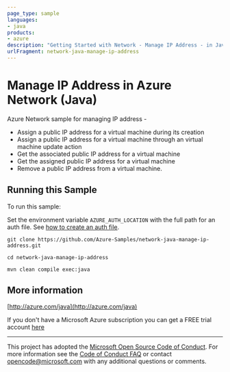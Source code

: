 ```yaml
---
page_type: sample
languages:
- java
products:
- azure
description: "Getting Started with Network - Manage IP Address - in Java"
urlFragment: network-java-manage-ip-address
---
```


# Manage IP Address in Azure Network (Java)


  Azure Network sample for managing IP address -
   - Assign a public IP address for a virtual machine during its creation
   - Assign a public IP address for a virtual machine through an virtual machine update action
   - Get the associated public IP address for a virtual machine
   - Get the assigned public IP address for a virtual machine
   - Remove a public IP address from a virtual machine.
 

## Running this Sample ##

To run this sample:

Set the environment variable `AZURE_AUTH_LOCATION` with the full path for an auth file. See [how to create an auth file](https://github.com/Azure/azure-libraries-for-java/blob/master/AUTH.md).

    git clone https://github.com/Azure-Samples/network-java-manage-ip-address.git

    cd network-java-manage-ip-address

    mvn clean compile exec:java

## More information ##

[http://azure.com/java](http://azure.com/java)

If you don't have a Microsoft Azure subscription you can get a FREE trial account [here](http://go.microsoft.com/fwlink/?LinkId=330212)

---

This project has adopted the [Microsoft Open Source Code of Conduct](https://opensource.microsoft.com/codeofconduct/). For more information see the [Code of Conduct FAQ](https://opensource.microsoft.com/codeofconduct/faq/) or contact [opencode@microsoft.com](mailto:opencode@microsoft.com) with any additional questions or comments.
